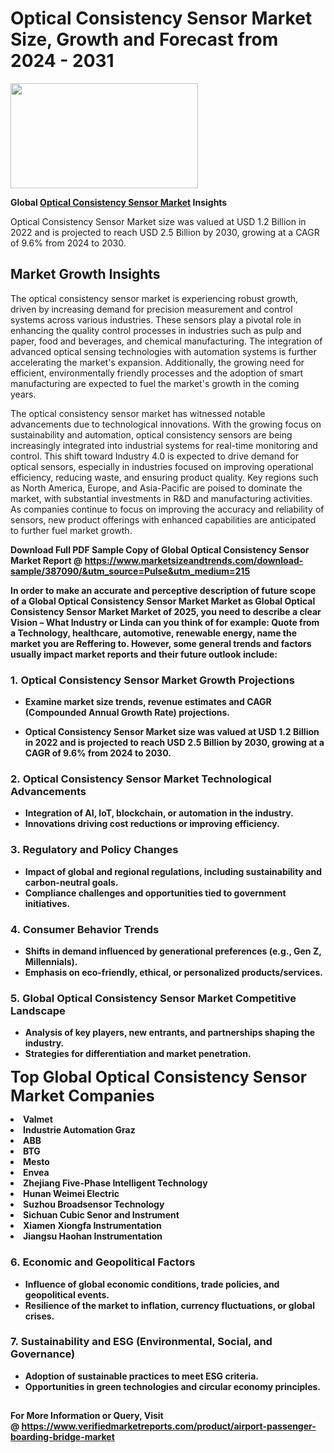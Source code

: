 <H1>Optical Consistency Sensor Market Size, Growth and Forecast from 2024 - 2031</H1><img class="aligncenter size-medium wp-image-584254" src="https://thirdeyenews.in/wp-content/uploads/2024/09/Global-Market-Research-300x168.jpeg" alt="" width="300" height="168" /><p><strong>Global&nbsp;<a href="https://www.marketsizeandtrends.com/download-sample/387090/&amp;utm_source=Pulse&amp;utm_medium=215">Optical Consistency Sensor Market</a> Insights</strong></p><p>Optical Consistency Sensor Market size was valued at USD 1.2 Billion in 2022 and is projected to reach USD 2.5 Billion by 2030, growing at a CAGR of 9.6% from 2024 to 2030.</p><p><h2>Market Growth Insights</h2> <p>The optical consistency sensor market is experiencing robust growth, driven by increasing demand for precision measurement and control systems across various industries. These sensors play a pivotal role in enhancing the quality control processes in industries such as pulp and paper, food and beverages, and chemical manufacturing. The integration of advanced optical sensing technologies with automation systems is further accelerating the market's expansion. Additionally, the growing need for efficient, environmentally friendly processes and the adoption of smart manufacturing are expected to fuel the market's growth in the coming years.</p> <p><strong></strong></p> <p>The optical consistency sensor market has witnessed notable advancements due to technological innovations. With the growing focus on sustainability and automation, optical consistency sensors are being increasingly integrated into industrial systems for real-time monitoring and control. This shift toward Industry 4.0 is expected to drive demand for optical sensors, especially in industries focused on improving operational efficiency, reducing waste, and ensuring product quality. Key regions such as North America, Europe, and Asia-Pacific are poised to dominate the market, with substantial investments in R&D and manufacturing activities. As companies continue to focus on improving the accuracy and reliability of sensors, new product offerings with enhanced capabilities are anticipated to further fuel market growth. <p><strong></p><p><span class=""><strong>Download Full PDF Sample Copy of Global Optical Consistency Sensor Market Report</strong> @ <a href="https://www.marketsizeandtrends.com/download-sample/387090/&amp;utm_source=Pulse&amp;utm_medium=215" target="_blank">https://www.marketsizeandtrends.com/download-sample/387090/&amp;utm_source=Pulse&amp;utm_medium=215</a></span></p><p>In order to make an accurate and perceptive description of future scope of a Global&nbsp;Optical Consistency Sensor Market Market as Global&nbsp;Optical Consistency Sensor Market Market of 2025, you need to describe a clear Vision &ndash; What Industry or Linda can you think of for example: Quote from a Technology, healthcare, automotive, renewable energy, name the market you are Reffering to. However, some general trends and factors usually impact market reports and their future outlook include:</p><h3>1.&nbsp;<strong>Optical Consistency Sensor Market Growth Projections</strong></h3><ul><li>Examine market size trends, revenue estimates and CAGR (Compounded Annual Growth Rate) projections.</li><li><p>Optical Consistency Sensor Market size was valued at USD 1.2 Billion in 2022 and is projected to reach USD 2.5 Billion by 2030, growing at a CAGR of 9.6% from 2024 to 2030.</p></li></ul><h3>2.&nbsp;<strong>Optical Consistency Sensor Market Technological Advancements</strong></h3><ul><li>Integration of AI, IoT, blockchain, or automation in the industry.</li><li>Innovations driving cost reductions or improving efficiency.</li></ul><h3>3.&nbsp;<strong>Regulatory and Policy Changes</strong></h3><ul><li>Impact of global and regional regulations, including sustainability and carbon-neutral goals.</li><li>Compliance challenges and opportunities tied to government initiatives.</li></ul><h3>4.&nbsp;<strong>Consumer Behavior Trends</strong></h3><ul><li>Shifts in demand influenced by generational preferences (e.g., Gen Z, Millennials).</li><li>Emphasis on eco-friendly, ethical, or personalized products/services.</li></ul><h3>5.&nbsp;<strong>Global Optical Consistency Sensor Market Competitive Landscape</strong></h3><ul><li>Analysis of key players, new entrants, and partnerships shaping the industry.</li><li>Strategies for differentiation and market penetration.</li></ul><p data-pm-slice="1 1 []"><span style="color: inherit; font-family: inherit; font-size: 25px;">Top Global Optical Consistency Sensor Market Companies</span></p><div class="" data-test-id=""><p><li>Valmet</li><li> Industrie Automation Graz</li><li> ABB</li><li> BTG</li><li> Mesto</li><li> Envea</li><li> Zhejiang Five-Phase Intelligent Technology</li><li> Hunan Weimei Electric</li><li> Suzhou Broadsensor Technology</li><li> Sichuan Cubic Senor and Instrument</li><li> Xiamen Xiongfa Instrumentation</li><li> Jiangsu Haohan Instrumentation</li></p></div><h3>6.&nbsp;<strong>Economic and Geopolitical Factors</strong></h3><ul><li>Influence of global economic conditions, trade policies, and geopolitical events.</li><li>Resilience of the market to inflation, currency fluctuations, or global crises.</li></ul><h3>7.&nbsp;<strong>Sustainability and ESG (Environmental, Social, and Governance)</strong></h3><ul><li>Adoption of sustainable practices to meet ESG criteria.</li><li>Opportunities in green technologies and circular economy principles.</li></ul><h2><strong style="font-size: 14px;">For More Information or Query, Visit @&nbsp;</strong><a style="background-color: #ffffff; font-size: 14px;" href="https://www.marketsizeandtrends.com/report/optical-consistency-sensor-market/" target="_blank">https://www.verifiedmarketreports.com/product/airport-passenger-boarding-bridge-market</a></h2>
